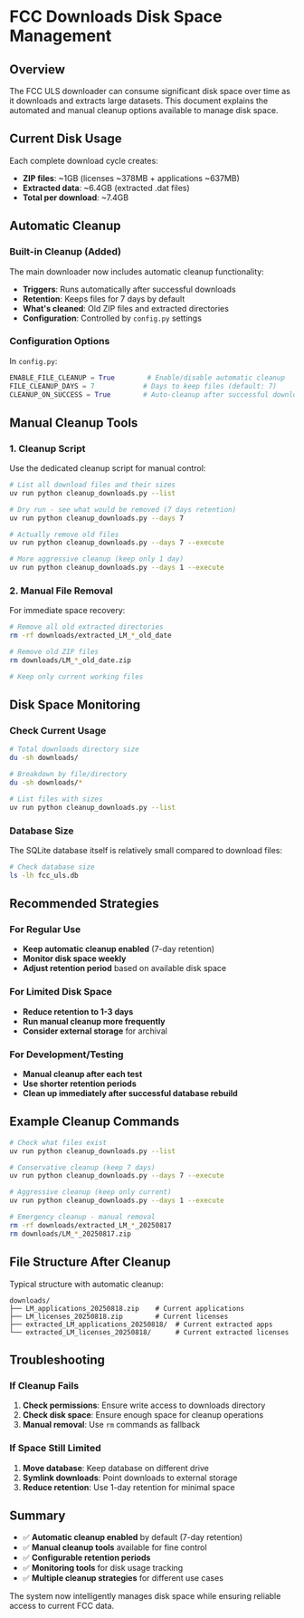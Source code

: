 # FCC Downloads Disk Space Management

## Overview

The FCC ULS downloader can consume significant disk space over time as it downloads and extracts large datasets. This document explains the automated and manual cleanup options available to manage disk space.

## Current Disk Usage

Each complete download cycle creates:
- **ZIP files**: ~1GB (licenses ~378MB + applications ~637MB)
- **Extracted data**: ~6.4GB (extracted .dat files)
- **Total per download**: ~7.4GB

## Automatic Cleanup

### Built-in Cleanup (Added)
The main downloader now includes automatic cleanup functionality:

- **Triggers**: Runs automatically after successful downloads
- **Retention**: Keeps files for 7 days by default
- **What's cleaned**: Old ZIP files and extracted directories
- **Configuration**: Controlled by `config.py` settings

### Configuration Options
In `config.py`:
```python
ENABLE_FILE_CLEANUP = True        # Enable/disable automatic cleanup
FILE_CLEANUP_DAYS = 7            # Days to keep files (default: 7)
CLEANUP_ON_SUCCESS = True        # Auto-cleanup after successful downloads
```

## Manual Cleanup Tools

### 1. Cleanup Script
Use the dedicated cleanup script for manual control:

```bash
# List all download files and their sizes
uv run python cleanup_downloads.py --list

# Dry run - see what would be removed (7 days retention)
uv run python cleanup_downloads.py --days 7

# Actually remove old files
uv run python cleanup_downloads.py --days 7 --execute

# More aggressive cleanup (keep only 1 day)
uv run python cleanup_downloads.py --days 1 --execute
```

### 2. Manual File Removal
For immediate space recovery:

```bash
# Remove all old extracted directories
rm -rf downloads/extracted_LM_*_old_date

# Remove old ZIP files
rm downloads/LM_*_old_date.zip

# Keep only current working files
```

## Disk Space Monitoring

### Check Current Usage
```bash
# Total downloads directory size
du -sh downloads/

# Breakdown by file/directory
du -sh downloads/*

# List files with sizes
uv run python cleanup_downloads.py --list
```

### Database Size
The SQLite database itself is relatively small compared to download files:
```bash
# Check database size
ls -lh fcc_uls.db
```

## Recommended Strategies

### For Regular Use
- **Keep automatic cleanup enabled** (7-day retention)
- **Monitor disk space weekly**
- **Adjust retention period** based on available disk space

### For Limited Disk Space
- **Reduce retention to 1-3 days**
- **Run manual cleanup more frequently**
- **Consider external storage** for archival

### For Development/Testing
- **Manual cleanup after each test**
- **Use shorter retention periods**
- **Clean up immediately after successful database rebuild**

## Example Cleanup Commands

```bash
# Check what files exist
uv run python cleanup_downloads.py --list

# Conservative cleanup (keep 7 days)
uv run python cleanup_downloads.py --days 7 --execute

# Aggressive cleanup (keep only current)
uv run python cleanup_downloads.py --days 1 --execute

# Emergency cleanup - manual removal
rm -rf downloads/extracted_LM_*_20250817
rm downloads/LM_*_20250817.zip
```

## File Structure After Cleanup

Typical structure with automatic cleanup:
```
downloads/
├── LM_applications_20250818.zip    # Current applications
├── LM_licenses_20250818.zip        # Current licenses  
├── extracted_LM_applications_20250818/  # Current extracted apps
└── extracted_LM_licenses_20250818/      # Current extracted licenses
```

## Troubleshooting

### If Cleanup Fails
1. **Check permissions**: Ensure write access to downloads directory
2. **Check disk space**: Ensure enough space for cleanup operations
3. **Manual removal**: Use `rm` commands as fallback

### If Space Still Limited
1. **Move database**: Keep database on different drive
2. **Symlink downloads**: Point downloads to external storage
3. **Reduce retention**: Use 1-day retention for minimal space

## Summary

- ✅ **Automatic cleanup enabled** by default (7-day retention)
- ✅ **Manual cleanup tools** available for fine control
- ✅ **Configurable retention periods** 
- ✅ **Monitoring tools** for disk usage tracking
- ✅ **Multiple cleanup strategies** for different use cases

The system now intelligently manages disk space while ensuring reliable access to current FCC data.
